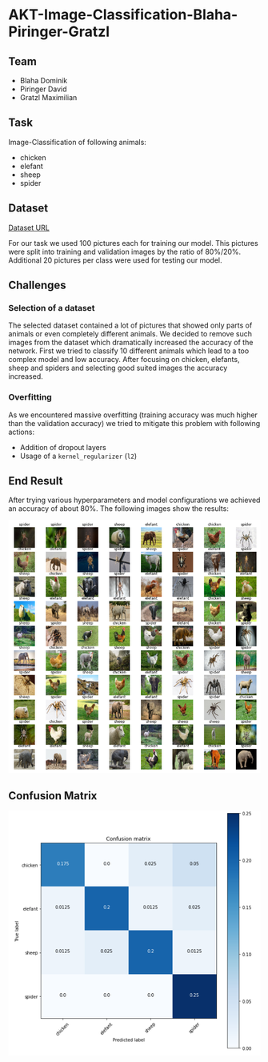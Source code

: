 # AKT-Image-Classification-Blaha-Piringer-Gratzl
## Team
 - Blaha Dominik
 - Piringer David
 - Gratzl Maximilian
 
## Task
Image-Classification of following animals:
 - chicken
 - elefant
 - sheep
 - spider

## Dataset
[Dataset URL](https://www.kaggle.com/alessiocorrado99/animals10)

For our task we used 100 pictures each for training our model. This pictures were split into training and validation images by the ratio of 80%/20%. Additional 20 pictures per class were used for testing our model.

## Challenges
### Selection of a dataset
The selected dataset contained a lot of pictures that showed only parts of animals or even completely different animals.
We decided to remove such images from the dataset which dramatically increased the accuracy of the network. First we tried to classify 10 different animals which lead to a too complex model and low accuracy. After focusing on chicken, elefants, sheep and spiders and selecting good suited images the accuracy increased.

### Overfitting
As we encountered massive overfitting (training accuracy was much higher than the validation accuracy) we tried to mitigate this problem with following actions:
 - Addition of dropout layers
 - Usage of a `kernel_regularizer` (`l2`)

## End Result

After trying various hyperparameters and model configurations we achieved an accuracy of about 80%. The following images show the results:

![](img/endResult.png)

## Confusion Matrix

![](img/confusionMatrix.png)